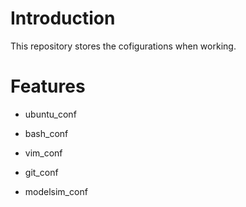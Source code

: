 <!---
/*******************************************************************************
// Project name   :
// File name      : REAME.md
// Created date   : Thursday 06/29/17
// Author         : Huy Hung Ho
// Last modified  : Thursday 06/29/17
// Desc           :
*******************************************************************************/
-->
Introduction
============
This repository stores the cofigurations when working.

Features
========
* ubuntu_conf

* bash_conf

* vim_conf

* git_conf

* modelsim_conf


